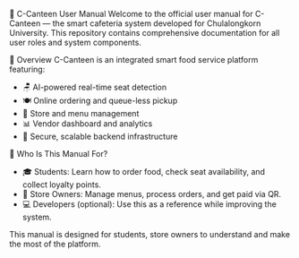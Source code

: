 📘 C-Canteen User Manual
Welcome to the official user manual for C-Canteen — the smart cafeteria system developed for Chulalongkorn University. This repository contains comprehensive documentation for all user roles and system components.

📖 Overview
C-Canteen is an integrated smart food service platform featuring:
- 🪑 AI-powered real-time seat detection
- 🍽️ Online ordering and queue-less pickup
- 🏪 Store and menu management
- 📊 Vendor dashboard and analytics
- 🔐 Secure, scalable backend infrastructure

📌 Who Is This Manual For?
- 🎓 Students: Learn how to order food, check seat availability, and collect loyalty points.
- 🏪 Store Owners: Manage menus, process orders, and get paid via QR.
- 💻 Developers (optional): Use this as a reference while improving the system.

This manual is designed for students, store owners to understand and make the most of the platform.
